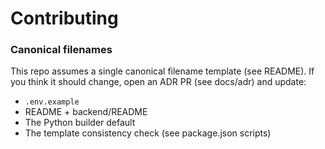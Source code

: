 # Contributing

### Canonical filenames

This repo assumes a single canonical filename template (see README). If you think it should change, open an ADR PR (see docs/adr) and update:
- `.env.example`
- README + backend/README
- The Python builder default
- The template consistency check (see package.json scripts)
